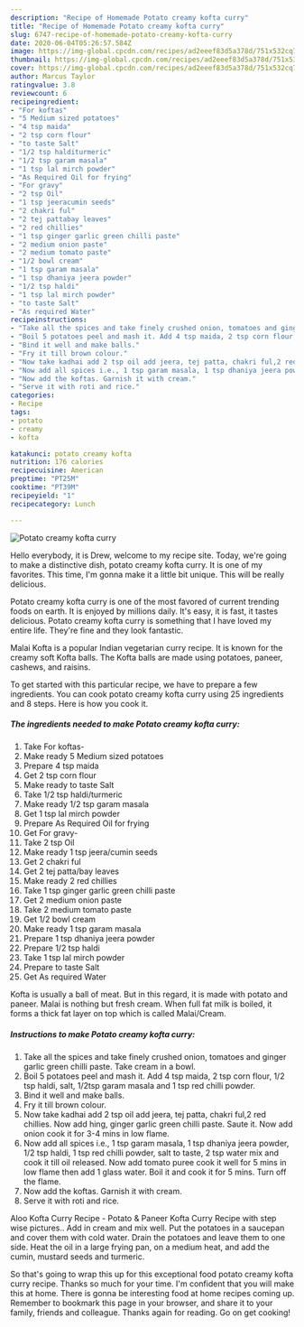 ```yaml
---
description: "Recipe of Homemade Potato creamy kofta curry"
title: "Recipe of Homemade Potato creamy kofta curry"
slug: 6747-recipe-of-homemade-potato-creamy-kofta-curry
date: 2020-06-04T05:26:57.584Z
image: https://img-global.cpcdn.com/recipes/ad2eeef83d5a378d/751x532cq70/potato-creamy-kofta-curry-recipe-main-photo.jpg
thumbnail: https://img-global.cpcdn.com/recipes/ad2eeef83d5a378d/751x532cq70/potato-creamy-kofta-curry-recipe-main-photo.jpg
cover: https://img-global.cpcdn.com/recipes/ad2eeef83d5a378d/751x532cq70/potato-creamy-kofta-curry-recipe-main-photo.jpg
author: Marcus Taylor
ratingvalue: 3.8
reviewcount: 6
recipeingredient:
- "For koftas"
- "5 Medium sized potatoes"
- "4 tsp maida"
- "2 tsp corn flour"
- "to taste Salt"
- "1/2 tsp halditurmeric"
- "1/2 tsp garam masala"
- "1 tsp lal mirch powder"
- "As Required Oil for frying"
- "For gravy"
- "2 tsp Oil"
- "1 tsp jeeracumin seeds"
- "2 chakri ful"
- "2 tej pattabay leaves"
- "2 red chillies"
- "1 tsp ginger garlic green chilli paste"
- "2 medium onion paste"
- "2 medium tomato paste"
- "1/2 bowl cream"
- "1 tsp garam masala"
- "1 tsp dhaniya jeera powder"
- "1/2 tsp haldi"
- "1 tsp lal mirch powder"
- "to taste Salt"
- "As required Water"
recipeinstructions:
- "Take all the spices and take finely crushed onion, tomatoes and ginger garlic green chilli paste. Take cream in a bowl."
- "Boil 5 potatoes peel and mash it. Add 4 tsp maida, 2 tsp corn flour, 1/2 tsp haldi, salt, 1/2tsp garam masala and 1 tsp red chilli powder."
- "Bind it well and make balls."
- "Fry it till brown colour."
- "Now take kadhai add 2 tsp oil add jeera, tej patta, chakri ful,2 red chillies. Now add hing, ginger garlic green chilli paste. Saute it. Now add onion cook it for 3-4 mins in low flame."
- "Now add all spices i.e., 1 tsp garam masala, 1 tsp dhaniya jeera powder, 1/2 tsp haldi, 1 tsp red chilli powder, salt to taste, 2 tsp water mix and cook it till oil released. Now add tomato puree cook it well for 5 mins in low flame then add 1 glass water. Boil it and cook it for 5 mins. Turn off the flame."
- "Now add the koftas. Garnish it with cream."
- "Serve it with roti and rice."
categories:
- Recipe
tags:
- potato
- creamy
- kofta

katakunci: potato creamy kofta 
nutrition: 176 calories
recipecuisine: American
preptime: "PT25M"
cooktime: "PT39M"
recipeyield: "1"
recipecategory: Lunch

---
```



![Potato creamy kofta curry](https://img-global.cpcdn.com/recipes/ad2eeef83d5a378d/751x532cq70/potato-creamy-kofta-curry-recipe-main-photo.jpg)

Hello everybody, it is Drew, welcome to my recipe site. Today, we're going to make a distinctive dish, potato creamy kofta curry. It is one of my favorites. This time, I'm gonna make it a little bit unique. This will be really delicious.

Potato creamy kofta curry is one of the most favored of current trending foods on earth. It is enjoyed by millions daily. It's easy, it is fast, it tastes delicious. Potato creamy kofta curry is something that I have loved my entire life. They're fine and they look fantastic.

Malai Kofta is a popular Indian vegetarian curry recipe. It is known for the creamy soft Kofta balls. The Kofta balls are made using potatoes, paneer, cashews, and raisins.


To get started with this particular recipe, we have to prepare a few ingredients. You can cook potato creamy kofta curry using 25 ingredients and 8 steps. Here is how you cook it.

<!--inarticleads1-->

##### The ingredients needed to make Potato creamy kofta curry:

1. Take For koftas-
1. Make ready 5 Medium sized potatoes
1. Prepare 4 tsp maida
1. Get 2 tsp corn flour
1. Make ready to taste Salt
1. Take 1/2 tsp haldi/turmeric
1. Make ready 1/2 tsp garam masala
1. Get 1 tsp lal mirch powder
1. Prepare As Required Oil for frying
1. Get For gravy-
1. Take 2 tsp Oil
1. Make ready 1 tsp jeera/cumin seeds
1. Get 2 chakri ful
1. Get 2 tej patta/bay leaves
1. Make ready 2 red chillies
1. Take 1 tsp ginger garlic green chilli paste
1. Get 2 medium onion paste
1. Take 2 medium tomato paste
1. Get 1/2 bowl cream
1. Make ready 1 tsp garam masala
1. Prepare 1 tsp dhaniya jeera powder
1. Prepare 1/2 tsp haldi
1. Take 1 tsp lal mirch powder
1. Prepare to taste Salt
1. Get As required Water


Kofta is usually a ball of meat. But in this regard, it is made with potato and paneer. Malai is nothing but fresh cream. When full fat milk is boiled, it forms a thick fat layer on top which is called Malai/Cream. 

<!--inarticleads2-->

##### Instructions to make Potato creamy kofta curry:

1. Take all the spices and take finely crushed onion, tomatoes and ginger garlic green chilli paste. Take cream in a bowl.
1. Boil 5 potatoes peel and mash it. Add 4 tsp maida, 2 tsp corn flour, 1/2 tsp haldi, salt, 1/2tsp garam masala and 1 tsp red chilli powder.
1. Bind it well and make balls.
1. Fry it till brown colour.
1. Now take kadhai add 2 tsp oil add jeera, tej patta, chakri ful,2 red chillies. Now add hing, ginger garlic green chilli paste. Saute it. Now add onion cook it for 3-4 mins in low flame.
1. Now add all spices i.e., 1 tsp garam masala, 1 tsp dhaniya jeera powder, 1/2 tsp haldi, 1 tsp red chilli powder, salt to taste, 2 tsp water mix and cook it till oil released. Now add tomato puree cook it well for 5 mins in low flame then add 1 glass water. Boil it and cook it for 5 mins. Turn off the flame.
1. Now add the koftas. Garnish it with cream.
1. Serve it with roti and rice.


Aloo Kofta Curry Recipe - Potato &amp; Paneer Kofta Curry Recipe with step wise pictures.. Add in cream and mix well. Put the potatoes in a saucepan and cover them with cold water. Drain the potatoes and leave them to one side. Heat the oil in a large frying pan, on a medium heat, and add the cumin, mustard seeds and turmeric. 

So that's going to wrap this up for this exceptional food potato creamy kofta curry recipe. Thanks so much for your time. I'm confident that you will make this at home. There is gonna be interesting food at home recipes coming up. Remember to bookmark this page in your browser, and share it to your family, friends and colleague. Thanks again for reading. Go on get cooking!
